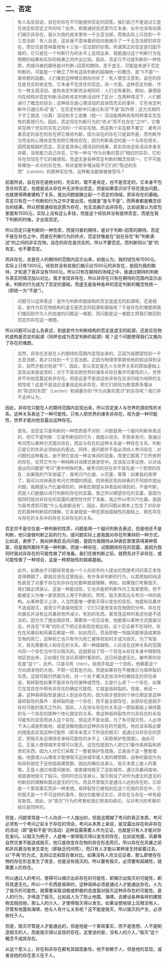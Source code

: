 <h2>二、否定</h2><blockquote data-pid="wrkPNprZ">有人会反驳说，自在的存在不可能提供否定的回答。我们自己不是说过它是在肯定和否定之外的吗？此外，把普通经验还原为它本身，似乎也没有向我们揭示非存在。我以为我的皮夹里有一千五百法郎，而我实际上只找到一千三百法郎：有人会说，这丝毫不意味着经验向我揭示了一千五百法郎的非存在，而仅仅是意味着我有十三张一百法郎的钞票。所谓真正的否定是归因于我的，它只是在一个判断行为的水平上显现出来，我能通过这个判断行为在预期的结果和实际的结果之间作出比较。因此，否定只不过是判断的一种性质，而提问者的期待是对判断~回答的期待。至于虚无，可能是来源于否定判断的，可能是一个确立了所有这些判断的超越统一的概念，是“X不是”一类命题的函数。人们看到这种理论趋向何处了：有人使您注意到，自在的存在是充实的肯定性，它本身不包含任何否定。另一方面，这种否定判断，作为一种主观活动，是和肯定判断完全相同的：人们没有看到，例如，康德按内在结构对否定判断活动和肯定判断活动作了区分；在两种情况下，人们都进行了概念的综合；这种综合是心理活动的具体而充实的事件，它在肯定判断中只通过系词“是”，在否定判断中只通过系词“不是”起作用；这方式相同于手工摘选（分离）活动和手工收集（统一）活动是两种具有同样事实实在性的客观行为。因此，否定将在判断行为的“终点”而不在存在“之中”。它像夹在两个充实的实在之间的一个非实在物，而这两个实在都不要它：被考问着否定的自在的存在把它推给判断，因为自在的存在只是其所是，而判断作为完全的心理肯定性则把它推给存在，因为判断表述的是一个与存在相关，因而是超越的否定。否定是具体心理活动的结果，其实存由这些活动本身支持着，没有能力自己存在，它有一种与“作为对象的意识”相应的实存，它的存在恰恰在于它的被感知。而虚无是各种否定判断的概念性统一，它不可能有哪怕一点点的实在性，除非是斯多噶派赋予它们的“陈述的东西”（Lecton）的那种实在性。这种看法能够被接受吗？</blockquote><p data-pid="Ae1R-b9E">前面所说，自在存在是绝对的，充实的，既不是肯定，也不是否定的，它本身不包含任何否定，也就是说从存在中无法导出否定。但是如果意识对于存在提出问题，也就使得两者建构了关系，提出问题就确立起一个否定的场域，即非存在的基础。否定只有在一个判断的行为之中才能出现，也就是”是与不是“，而两者都是概念综合的结果。所以把普通经验还原为存在，也无法揭示出非存在。比如说我认为皮包里面有1500元，实际上没有这么多钱，但是这个经验并没有提供否定，而是在我下判断的时候，才出现否定。</p><p data-pid="i99zB3zy">所以否定只是判断的一种性质，而提问者的期待，是对于判断-回答的期待。否定不是在存在之中，而是在判断行为的终点，否定好像是在”自在存在“和”判断表述“的之间的非实在物。自在的存在是充实的，所以不要否定。而判断则以”是“的肯定，也不要否定。</p><p data-pid="ItP4nfdZ">而非存在，总是在人的期待的范围内显示出来，如我认为，我的钱包有1500元，实际上只有1300元，经验并没有给我们揭示出1500元的非存在，是因为我的期待，才知道了我并没有1500元，所以只有在期待的场域之中，我通过期待的判断与真实的情况加以对比，我才发现非存在，所以非存在只有在期待的范围内显示出来。判断的行为成为了否定的基础，而虚无是各种各样的否定判断的概念性统一（即统一为”不是“）。</p><blockquote data-pid="7lMPZv_9">问题可以这样表述：是作为判断命题结构的否定是虚无的起源呢，还是相反，是作为实在物结构的虚无是否定的起源和基础呢？于是存在的难题把我们推回到作为人的态度的问题这一难题，而问题是这一难题又把我们推回到否定的存在这一难题。</blockquote><p data-pid="lL4jQRqE">所以问题可以这么去表述，到底是作为判断结构的否定是虚无的起源，还是实在物的虚构是否定的起源（同样也成为否定判断的起源）呢？这个问题使得我们又推向了存在的难题。</p><blockquote data-pid="W363uWoB">显然，非存在总是在人的期待的范围内显现出来的。正因为我期望找到一千五百法郎，我才只找到一千三百法郎。正因为物理学家期待他的假设得到证实，自然才能对他说“不”。因此，否认否定是在人与世界关系的原始基础上显现出来是徒劳的；对于不首先把世界的诸多非存在看作可能性的人，世界并不向他显露这些非存在。但是这是不是说这些非存在应该归结为纯粹的主观性呢？这是不是说应该重视这些非存在，把它们视同为那类斯多噶派的“陈述的东西”（Lecton）和胡塞尔的“作为对象的意识”的实存呢？我们并不这样认为。</blockquote><p data-pid="OSvCcv3K">因此，非存在只能在人的期待范围内显现出来，所以否定是人与世界的源初性的关系，这种关系表达了一种可能性。只有人把世界的诸多非存在，视为是一种可能性，世界才能向他显露出这种存在。</p><blockquote data-pid="eHRBZJaq">首先，说否定只是判断的一种性质是不对的：问题是用一个疑问判断来表述的，但它不是判断：它是判断前的行为；我能以目光、手势来发问，我通过考问而以某种方式面对存在，而且与存在的这种关系是一种存在关系，判断只是它的并非必须如此的表达。同样，提问题并不是必须向人考问存在：对问题的这种看法，由于把它变成一种主体间的现象，而使它脱离了它所依附的存在，任凭它作为一种纯粹对话模式悬游空中。应该反过来设想，以对话提出的问题是“考问”类中特殊的类，被考问的存在并不首先是一个思想的存在：如果我的汽车抛锚了，我考问汽化器、火花塞，等等：如果我的表停了，我可以向钟表匠考问它停摆的原因，而钟表匠则向钟表的不同部件提出问题。我期望从汽化器得到的，钟表匠期望从钟表齿轮得到的，不是判断，而是人们能据以进行判断的存在的显露。我之所以期望存在的显露，是因为我同时就对非存在的显露的或然性作好了准备。我之所以考问汽化器，是因为我考虑到可能“什么毛病都没有”。因此，我的问题从根本上包含了对非存在的某种判断前的理解，它本身就是一种在原始超越性的基础上、即在存在与存在的关系中的存在与非存在的关系。</blockquote><p data-pid="rfBozXLV">否定并不是仅仅是一种判断的性质，问题是用一个疑问判断去表述，但是他还不是判断，他只是做判断之前的行为，提问题实际上是我面对存在所秉持的一种方式。比如说，表停了，我向钟表匠去问问题，是因为我期待从钟表匠那里获得某种答案，但是我所期待不是一种判断，而是一种存在，试图期待存在的显露，是因为我同时我对非存在的可能性做了好准备。我们在做判断之前，就预先对于非存在，或可能性做了一种领会，这是一种原始性的超越基础。</p><blockquote data-pid="hXyZRTc5">此外，如果由于问题经常是由一个人向另外的人提出的而使考问的真正本性变得模糊了，那就应该在这里指出，有许多非判断的行为，以其原始的纯洁性表现了对基于存在的非存在的那种直接理解。例如，如果我们考察毁灭，我们就必须承认，这是一种能动性，它也许能把判断作为工具来使用，但不能被定义为唯一甚至原则上用于判断的。然而，毁灭表现出与考问一样的结构。从某种意义上讲，人当然是唯一使毁灭得以发生的存在。地震和风暴并不造成毁灭，或至少不直接地毁灭：它们只是改变存在物团的分布。存在在风暴后并没有比风暴前有所减少。有别的东西。甚至连这样的表述也是不适当的，因为为了提出相异性，需要有一位见证者，他能够以某种方式挽留过去，并且在“不再”的形式下把过去和现在相比较。这个见证者不在场时，存在在风暴前和风暴后都是一样，如此而已。而且即使一场旋风能够造成某些生物的死亡，这种死亡也只有作为死亡被体验到时才成为毁灭。为了有毁灭，首先需要有人和存在的关系，即一种超越性。人应该在这种关系的范围内将一个存在当作可以毁灭的。这就假设了将一个存在从存在本身中限制性地区划出来，正如我们在谈论真理时看到的，这已经是虚无化。被考察的存在是“这个”，此外，只是乌有（rien）。给炮手指定一个目标，他朝着这个方向调准他的大炮，不顾一切其他方向。但是如果存在不被揭示为易碎裂的东西，这就可能仍然是乌有。对一个处于被决定状况中的被给定的存在来说，易碎裂性如果不是非存在的某种或然性，又是什么呢？一个存在，如果它在其存在中带有非存在的确定可能性，它就是易碎裂的。但是，再说一遍，这种易碎裂性是通过人到达存在的，因为刚才提到的个体化限定是这种易碎裂性的条件：易碎裂的是一个存在，而不是全部存在，全部存在是超乎任何可能的毁灭之外的。因此，人在他与存在的关系这一原始基础上保持着的与一个存在的那种个体化限定的关系，使这种易碎裂性作为非存在的永恒可能性的显现而进入这个存在，但这还不是全部。为了有可毁灭性，人必须下决心或是积极地，或是消极地面对这种非存在的可能性，他应该采取必要的措施去实现这种可能性（即本来意义下所说的毁灭）或通过对非存在的否定，把毁灭永远保持在单纯可能性的水平上（采取保护性措施）。由此可见，正是人使得城市变得可以毁灭，这恰恰是因为人把它们看作易碎裂和娇贵的东西，因为人对它们采取了一整套保护性措施。正是由于这一整套措施，地震或火山爆发才能够毁灭这些城市或人类的建筑群。战争的最初方向和目标就在于这些低级建筑群。因此的确应该承认，毁灭本质上是人的事情，正是人通过地震间接地、或直接地毁灭了这些城市，通过风暴间接地，或直接地毁灭了船只。但同时还应该承认，毁灭假设了对作为虚无的虚无的判断前的理解和面对虚无的行为。而且尽管毁灭是通过人达到存在的，它却是一个客观事实而非一种思想。易碎裂性已被铭刻在这个花瓶的存在中，它的毁灭是一个不可逆转的事件，我仅仅能够证实它。非存在与存在一样有超现象性。因此，对“毁灭”行为的考察给我们带来的结论，与对考问的考察的结论是同样的。</blockquote><p data-pid="W5jFc2gF">但是，问题常常是一个人向另一个人提出的，但是这模糊了考问的真正本质。考问必须有一个考问之前关于存在的领会，考问从本质上来说，是显露出存在和非存在的活动（即”是和不是“的活动）这种显露需要人作为见证，也就是只有人才能对存在发问。以毁灭为例子，人是唯一使得毁灭得以发生的存在，比如说地震，风暴等自然灾害不能造成毁灭，他只是改变存在物的存在形态而已。所以存在在风暴之前和非风暴没有发生变化（即缺乏时间性），而只有人才能以某种发生持留着过去，以”不再“的方式，去将过去和现在做对比。如果没有人充当见证者，那么即使存在物的存在形态发生了改变，也是没有毁灭的。所以要有毁灭，必须要有超越性，就需要人的存在。</p><p data-pid="eeCRbCDM">所以通过人的考问，使得可以揭示出非存在的可能性，即揭示出毁灭的可能性，即将其虚无化。所以一个东西是易碎的，这种易碎必须是通过人才能通达存在。人为了毁灭的可能性，就需要采取消极或积极的态度面对毁灭这种非存在的可能性。是人的行为，才缔造了毁灭。比如说人为了防止地震、海啸，去建设各种各样的建筑物去阻挡他，那么人的介入，才使得毁灭得以发生。如果设想地球上压根没有人，尽管有地震和海啸，他与人有什么关系呢？这不能是毁灭，所以毁灭的产生，必须依托于人。</p><p data-pid="FzBi9nVu">但是，毁灭尽管是人才能通达的，但是他是一个客观事实，而不是思想，人不是制造毁灭的人，而是毁灭得以显现的存在。这里说的是，没有人的介入，”毁灭“这个概念不成其存在。</p><p data-pid="r6nk66wH">从这个意义上，存在和非存在都有其超现象性，他不依赖于人，但是他的显现，或者说他的存在意义在于人。</p><p></p>
